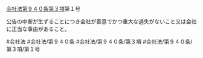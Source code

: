 [会社法第９４０条第３項](会社法＿＿＿＿第９４０条第３項)第１号

公告の中断が生ずることにつき会社が善意でかつ重大な過失がないこと又は会社に正当な事由があること。


#会社法
#会社法/第９４０条
#会社法/第９４０条/第３項
#会社法/第９４０条/第３項/第１号
